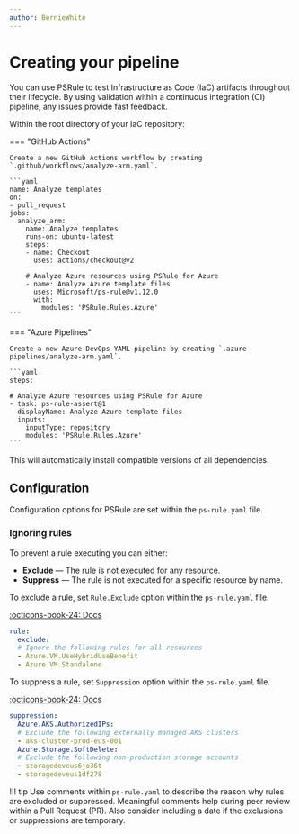 ```yaml
---
author: BernieWhite
---
```


# Creating your pipeline

You can use PSRule to test Infrastructure as Code (IaC) artifacts throughout their lifecycle.
By using validation within a continuous integration (CI) pipeline, any issues provide fast feedback.

Within the root directory of your IaC repository:

=== "GitHub Actions"

    Create a new GitHub Actions workflow by creating `.github/workflows/analyze-arm.yaml`.

    ```yaml
    name: Analyze templates
    on:
    - pull_request
    jobs:
      analyze_arm:
        name: Analyze templates
        runs-on: ubuntu-latest
        steps:
        - name: Checkout
          uses: actions/checkout@v2

        # Analyze Azure resources using PSRule for Azure
        - name: Analyze Azure template files
          uses: Microsoft/ps-rule@v1.12.0
          with:
            modules: 'PSRule.Rules.Azure'
    ```

=== "Azure Pipelines"

    Create a new Azure DevOps YAML pipeline by creating `.azure-pipelines/analyze-arm.yaml`.

    ```yaml
    steps:

    # Analyze Azure resources using PSRule for Azure
    - task: ps-rule-assert@1
      displayName: Analyze Azure template files
      inputs:
        inputType: repository
        modules: 'PSRule.Rules.Azure'
    ```

This will automatically install compatible versions of all dependencies.

## Configuration

Configuration options for PSRule are set within the `ps-rule.yaml` file.

### Ignoring rules

To prevent a rule executing you can either:

- **Exclude** &mdash; The rule is not executed for any resource.
- **Suppress** &mdash; The rule is not executed for a specific resource by name.

To exclude a rule, set `Rule.Exclude` option within the `ps-rule.yaml` file.

[:octicons-book-24: Docs][3]

```yaml
rule:
  exclude:
  # Ignore the following rules for all resources
  - Azure.VM.UseHybridUseBenefit
  - Azure.VM.Standalone
```

To suppress a rule, set `Suppression` option within the `ps-rule.yaml` file.

[:octicons-book-24: Docs][4]

```yaml
suppression:
  Azure.AKS.AuthorizedIPs:
  # Exclude the following externally managed AKS clusters
  - aks-cluster-prod-eus-001
  Azure.Storage.SoftDelete:
  # Exclude the following non-production storage accounts
  - storagedeveus6jo36t
  - storagedeveus1df278
```

!!! tip
    Use comments within `ps-rule.yaml` to describe the reason why rules are excluded or suppressed.
    Meaningful comments help during peer review within a Pull Request (PR).
    Also consider including a date if the exclusions or suppressions are temporary.

  [3]: concepts/PSRule/en-US/about_PSRule_Options.md#ruleexclude
  [4]: concepts/PSRule/en-US/about_PSRule_Options.md#suppression
